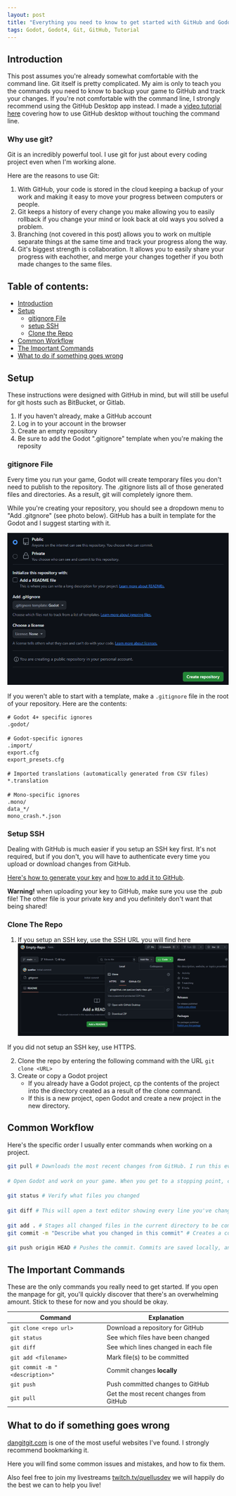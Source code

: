 ```yaml
---
layout: post
title: "Everything you need to know to get started with GitHub and Godot"
tags: Godot, Godot4, Git, GitHub, Tutorial
---
```


## Introduction
This post assumes you're already somewhat comfortable with the command line. Git itself is pretty complicated. My aim is only to teach you the commands you need to know to backup your game to GitHub and track your changes. If you're not comfortable with the command line, I strongly recommend using the GitHub Desktop app instead. I made a [video tutorial here](https://www.youtube.com/watch?v=8UrZGJQq5cE&t=2s) covering how to use GitHub desktop without touching the command line.

### Why use git?
Git is an incredibly powerful tool. I use git for just about every coding project even when I'm working alone.

Here are the reasons to use Git:
1. With GitHub, your code is stored in the cloud keeping a backup of your work and making it easy to move your progress between computers or people.
2. Git keeps a history of every change you make allowing you to easily rollback if you change your mind or look back at old ways you solved a problem.
3. Branching (not covered in this post) allows you to work on multiple separate things at the same time and track your progress along the way.
4. Git's biggest strength is collaboration. It allows you to easily share your progress with eachother, and merge your changes together if you both made changes to the same files.


## Table of contents:
 - [Introduction](#introduction)
 - [Setup](#setup)
    - [gitignore File](#gitignore-file)
    - [setup SSH](#setup-ssh)
    - [Clone the Repo](#clone-the-repo)
 - [Common Workflow](#common-workflow)
 - [The Important Commands](#the-important-commands)
 - [What to do if something goes wrong](#what-to-do-if-something-goes-wrong)

## Setup
These instructions were designed with GitHub in mind, but will still be useful for git hosts such as BitBucket, or Gitlab.
1. If you haven't already, make a GitHub account
2. Log in to your account in the browser
3. Create an empty repository
4. Be sure to add the Godot ".gitignore" template when you're making the reposity

### gitignore File
Every time you run your game, Godot will create temporary files you don't need to publish to the repository. The .gitignore lists all of those generated files and directories. As a result, git will completely ignore them.

While you're creating your repository, you should see a dropdown menu to "Add .gitgnore" (see photo below). GitHub has a built in template for the Godot and I suggest starting with it.

![.gitignore Template](/assets/img/GitHubGitignoreTemplate.png)

If you weren't able to start with a template, make a `.gitignore` file in the root of your repository. Here are the contents:
```
# Godot 4+ specific ignores
.godot/

# Godot-specific ignores
.import/
export.cfg
export_presets.cfg

# Imported translations (automatically generated from CSV files)
*.translation

# Mono-specific ignores
.mono/
data_*/
mono_crash.*.json

```

### Setup SSH
Dealing with GitHub is much easier if you setup an SSH key first. It's not required, but if you don't, you will have to authenticate every time you upload or download changes from GitHub.

 [Here's how to generate your key](https://docs.github.com/en/authentication/connecting-to-github-with-ssh/generating-a-new-ssh-key-and-adding-it-to-the-ssh-agent) and [how to add it to GitHub](https://docs.github.com/en/authentication/connecting-to-github-with-ssh/adding-a-new-ssh-key-to-your-github-account).

**Warning!** when uploading your key to GitHub, make sure you use the .pub file! The other file is your private key and you definitely don't want that being shared!

### Clone The Repo
1. If you setup an SSH key, use the SSH URL you will find here
![GitHub Clone URL](/assets/img/GitHubCloneURL.png)

 If you did not setup an SSH key, use HTTPS.

2. Clone the repo by entering the following command with the URL `git clone <URL>`
3. Create or copy a Godot project 
    * If you already have a Godot project, cp the contents of the project into the directory created as a result of the clone command.
    * If this is a new project, open Godot and create a new project in the new directory.

## Common Workflow
Here's the specific order I usually enter commands when working on a project.

```sh
git pull # Downloads the most recent changes from GitHub. I run this every time I start working just in case I forgot I pushed from a different computer or one of my teammates pushed changes

# Open Godot and work on your game. When you get to a stopping point, continue to the next command.

git status # Verify what files you changed

git diff # This will open a text editor showing every line you've changed. I take this time to look for comments or print statements I meant to delete later.

git add . # Stages all changed files in the current directory to be commited
git commit -m "Describe what you changed in this commit" # Creates a commit. Your commit history is essentially a changelog of every change you've made. Best practice is to write a clear, but short description of what you changed.

git push origin HEAD # Pushes the commit. Commits are saved locally, and will not be uploaded to GitHub until you push them
```

## The Important Commands
These are the only commands you really need to get started. If you open the manpage for git, you'll quickly discover that there's an overwhelming amount. Stick to these for now and you should be okay.

| Command | Explanation |
| -------- | ------- |
| `git clone <repo url>` | Download a repository for GitHub |
| `git status` | See which files have been changed |
| `git diff` | See which lines changed in each file |
| `git add <filename>` | Mark file(s) to be committed  |
| `git commit -m "<description>"` | Commit changes **locally** |
| `git push` | Push committed changes to GitHub |
| `git pull` | Get the most recent changes from GitHub |

## What to do if something goes wrong
[dangitgit.com](https://dangitgit.com/) is one of the most useful websites I've found. I strongly recommend bookmarking it.

Here you will find some common issues and mistakes, and how to fix them.

Also feel free to join my livestreams [twitch.tv/quellusdev](https://twitch.tv/quellusdev) we will happily do the best we can to help you live!
